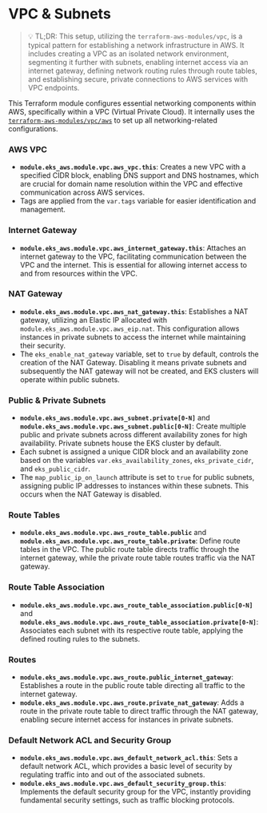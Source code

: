 # VPC & Subnets

> 💡 TL;DR: This setup, utilizing the `terraform-aws-modules/vpc`, is a typical pattern for establishing a network infrastructure in AWS. It includes creating a VPC as an isolated network environment, segmenting it further with subnets, enabling internet access via an internet gateway, defining network routing rules through route tables, and establishing secure, private connections to AWS services with VPC endpoints.

This Terraform module configures essential networking components within AWS, specifically within a VPC (Virtual Private Cloud). It internally uses the [`terraform-aws-modules/vpc/aws`](https://registry.terraform.io/modules/terraform-aws-modules/vpc/aws) to set up all networking-related configurations.

### AWS VPC
- **`module.eks_aws.module.vpc.aws_vpc.this`**: Creates a new VPC with a specified CIDR block, enabling DNS support and DNS hostnames, which are crucial for domain name resolution within the VPC and effective communication across AWS services.
- Tags are applied from the `var.tags` variable for easier identification and management.

### Internet Gateway
- **`module.eks_aws.module.vpc.aws_internet_gateway.this`**: Attaches an internet gateway to the VPC, facilitating communication between the VPC and the internet. This is essential for allowing internet access to and from resources within the VPC.

### NAT Gateway
- **`module.eks_aws.module.vpc.aws_nat_gateway.this`**: Establishes a NAT gateway, utilizing an Elastic IP allocated with `module.eks_aws.module.vpc.aws_eip.nat`. This configuration allows instances in private subnets to access the internet while maintaining their security.
- The `eks_enable_nat_gateway` variable, set to `true` by default, controls the creation of the NAT Gateway. Disabling it means private subnets and subsequently the NAT gateway will not be created, and EKS clusters will operate within public subnets.

### Public & Private Subnets
- **`module.eks_aws.module.vpc.aws_subnet.private[0-N]`** and **`module.eks_aws.module.vpc.aws_subnet.public[0-N]`**: Create multiple public and private subnets across different availability zones for high availability. Private subnets house the EKS cluster by default.
- Each subnet is assigned a unique CIDR block and an availability zone based on the variables `var.eks_availability_zones`, `eks_private_cidr`, and `eks_public_cidr`.
- The `map_public_ip_on_launch` attribute is set to `true` for public subnets, assigning public IP addresses to instances within these subnets. This occurs when the NAT Gateway is disabled.

### Route Tables
- **`module.eks_aws.module.vpc.aws_route_table.public`** and **`module.eks_aws.module.vpc.aws_route_table.private`**: Define route tables in the VPC. The public route table directs traffic through the internet gateway, while the private route table routes traffic via the NAT gateway.

### Route Table Association
- **`module.eks_aws.module.vpc.aws_route_table_association.public[0-N]`** and **`module.eks_aws.module.vpc.aws_route_table_association.private[0-N]`**: Associates each subnet with its respective route table, applying the defined routing rules to the subnets.

### Routes
- **`module.eks_aws.module.vpc.aws_route.public_internet_gateway`**: Establishes a route in the public route table directing all traffic to the internet gateway.
- **`module.eks_aws.module.vpc.aws_route.private_nat_gateway`**: Adds a route in the private route table to direct traffic through the NAT gateway, enabling secure internet access for instances in private subnets.

### Default Network ACL and Security Group
- **`module.eks_aws.module.vpc.aws_default_network_acl.this`**: Sets a default network ACL, which provides a basic level of security by regulating traffic into and out of the associated subnets.
- **`module.eks_aws.module.vpc.aws_default_security_group.this`**: Implements the default security group for the VPC, instantly providing fundamental security settings, such as traffic blocking protocols.
